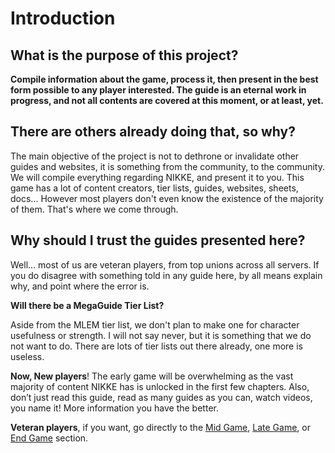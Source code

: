 # Introduction

## **What is the purpose of this project?**

**Compile information about the game, process it, then present in the best form possible to any player interested. The guide is an eternal work in progress, and not all contents are covered at this moment, or at least, yet.**

## **There are others already doing that, so why?**

The main objective of the project is not to dethrone or invalidate other guides and websites, it is something from the community, to the community. We will compile everything regarding NIKKE, and present it to you. This game has a lot of content creators, tier lists, guides, websites, sheets, docs... However most players don't even know the existence of the majority of them. That's where we come through.

## **Why should I trust the guides presented here?**

Well... most of us are veteran players, from top unions across all servers. If you do disagree with something told in any guide here, by all means explain why, and point where the error is.

**Will there be a MegaGuide Tier List?**

Aside from the MLEM tier list, we don't plan to make one for character usefulness or strength. I will not say never, but it is something that we do not want to do. There are lots of tier lists out there already, one more is useless.

**Now, New players**! The early game will be overwhelming as the vast majority of content NIKKE has is unlocked in the first few chapters. Also, don’t just read this guide, read as many guides as you can, watch videos, you name it! More information you have the better.

**Veteran players**, if you want, go directly to the [Mid Game](midgame.md), [Late Game](lategame.md), or [End Game](endgame.md) section.
